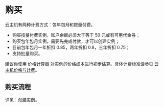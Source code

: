 # 购买

云主机有两种计费方式：包年包月和按量付费。

* 购买按量付费实例，账户余额必须大于等于 50 元或有可用代金券；
* 购买包年包月实例，需要先完成付款，才可以创建实例；
* 目前包年包月一年折扣 0.85，两年折扣 0.8，三年折扣 0.75；
* 支持批量购买。

建议你使用 [价格计算器](https://c.163.com/price) 对实例的价格成本进行初步估算。具体计费标准请参见 [云主机价格与计费](../md.html#!计算服务/云主机/购买指南/云主机价格与计费.md)。


## 购买流程

详见：[创建实例](../md.html#!计算服务/云主机/使用指南/实例/创建云主机.md)。

